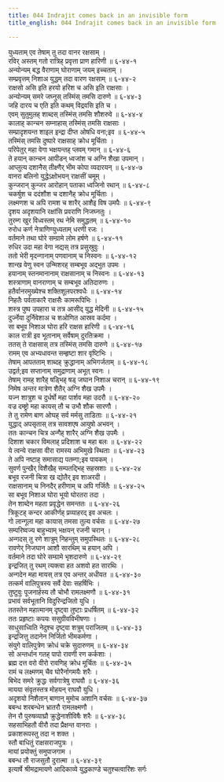 ```yaml
---
title: 044 Indrajit comes back in an invisible form
title_english: 044 Indrajit comes back in an invisible form

---
```

युध्यताम् एव तेषाम् तु तदा वानर रक्षसाम् ।  
रविर् अस्तम् गतो रात्रिह् प्रवृत्ता प्राण हारिणी ॥ ६-४४-१  
अन्योन्यम् बद्ध वैराणाम् घोराणाम् जयम् इच्चताम् ।  
सम्प्रवृत्तम् निशाअ युद्धम् तदा वारण रक्षसाम् ॥ ६-४४-२  
राक्षसो असि इति हरयो हरिश च असि इति राक्षसाः ।  
अन्योन्यम् समरे जघ्नुस् तस्मिंस् तमसि दारुणे ॥ ६-४४-३  
जहि दारय च एति इति कथम् विद्रवसि इति च ।  
एवम् सुतुमुलह् शाब्दस् तस्मिंस् तमसि शौशरुवे ॥ ६-४४-४  
कालाह् कान्चन सम्नाहास् तस्मिंस् तमसि राक्षसाः ।  
सम्प्रादृशयन्त शाइल इन्द्रा दीप्त ओषधि वना;इव ॥ ६-४४-५  
तस्मिंस् तमसि दुष्पारे राक्षसाह् क्रोध मूर्चिताः ।  
परिपेतुर् महा वेगा भक्षयन्तह् प्लवम् गमान् ॥ ६-४४-६  
ते हयान् कान्चन आपीडन् ध्वजांश च अग्नि शैखा उपमान् ।  
आप्लुत्य दशानैस् तीक्ष्णैर् भीम कोपा व्यदारयन् ॥ ६-४४-७  
वानरा बलिनो युद्धेऽक्षोभयन् राक्षसीं चमूम् ।  
कुन्जरान् कुन्जर आरोहान् पताका ध्वजिनो रथान् ॥ ६-४४-८  
चकर्षुश च ददंशौश च दशानैह् क्रोध मूर्चिताः ।  
लक्ष्मणश च अपि रामश च शारैर् आशैइ विष उमपैः ॥ ६-४४-९  
दृशय अदृशयानि रक्षांसि प्रवराणि निजघ्नतुः ।  
तुरम्ग खुर विध्वस्तम् रथ नेमि समुद्धतम् ॥ ६-४४-१०  
रुरोध कर्ण नेत्राणिण्युध्यताम् धरणी रजः ।  
वर्तमाने तथा घोरे सम्ग्रामे लोम हर्षणे ॥ ६-४४-११  
रुधिर उदा महा वेगा नद्यस् तत्र प्रसुस्रुवुः ।  
ततो भेरी मृदन्गानाम् पणवानाम् च निस्वनः ॥ ६-४४-१२  
शान्ख वेणु स्वन उन्मिशरह् सम्बभूव अद्भुत उपमः ।  
हयानाम् स्तनमानानाम् राक्षसानाम् च निस्वनः ॥ ६-४४-१३  
शस्त्राणाम् वानराणाम् च सम्बभूव अतिदारुणः ।  
हतैर्वानरमुख्येश्च शक्तिशूलपरश्वधैः ॥ ६-४४-१४  
निहतैः पर्वताकारै राक्षसैः कामरूपिभिः ।  
शस्त्र पुष्प उपहारा च तत्र आसीद् युद्ध मेदिनी ॥ ६-४४-१५  
दुर्ज्नेया दुर्निवेशाअ च शओणित आस्रव कर्दमा ।  
सा बभूव निशाअ घोरा हरि राक्षस हारिणी ॥ ६-४४-१६  
काल रात्री इव भूतानाम् सर्वेषाम् दुरतिक्रमा ।  
ततस् ते राक्षसास् तत्र तस्मिंस् तमसि दारुणे ॥ ६-४४-१७  
रामम् एव अभ्यधावन्त सम्हृष्टा शार वृष्टिभिः ।  
तेषाम् आपतताम् शाब्दह् क्रुद्धानाम् अभिगर्जताम् ॥ ६-४४-१८  
उद्वर्त;इव सप्तानाम् समुद्राणाम् अभूत् स्वनः ।  
तेषाम् रामह् शारैह् षड्भिह् षड् जघान निशाअ चरान् ॥ ६-४४-१९  
निमेष अन्तर मात्रेण शैतैर् अग्नि शैख उपमैः ।  
यज्न शात्रुश च दुर्धर्षो महा पार्शव महा उदरौ ॥ ६-४४-२०  
वज्र दम्ष्ट्रो महा कायस् तौ च उभौ शौक सारणौ ।  
ते तु रामेण बाण ओघह् सर्व मर्मसु ताडिताः ॥ ६-४४-२१  
युद्धाद् अपसृतास् तत्र सावशएष आयुषो अभवन् ।  
ततः कान्चन चित्र अन्गैह् शारैर् अग्नि शैख उपमैः ।  
दिशाश चकार विमलाह् प्रदिशाश च महा बलः ॥ ६-४४-२२  
ये त्वन्ये राक्षसा वीरा रामस्य अभिमुखे स्थिताः ॥ ६-४४-२३  
ते अपि नष्टाह् समासाद्य पतम्गा;इव पावकम् ।  
सुवर्ण पुन्खैर् विशैखैह् सम्पतद्भिह् सहस्रशाः ॥ ६-४४-२४  
बभूव रजनी चित्रा ख द्योतैर् इव शाअरदी ।  
राक्षसानाम् च निनदैर् हरीणाम् च अपि गर्जितैः ॥ ६-४४-२५  
सा बभूव निशाअ घोरा भूयो घोरतरा तदा ।  
तेन शाब्देन महता प्रवृद्धेन समन्ततः ॥ ६-४४-२६  
त्रिकूटह् कन्दर आकीर्णह् प्रव्याहरद् इव अचलः ।  
गो लान्गूला महा कायास् तमसा तुल्य वर्चसः ॥ ६-४४-२७  
सम्परिष्वज्य बाहुभ्याम् भक्षयन् रजनी चरान् ।  
अन्गदस् तु रणे शात्रुम् निहन्तुम् समुपस्थितः ॥ ६-४४-२८  
रावणेर् निजघान आशौ सारथिम् च हयान् अपि ।  
वर्तमाने तदा घोरे सम्ग्रामे भृशदारुणे ॥ ६-४४-२९  
इन्द्रजित् तु रथम् त्यक्त्वा हत अशवो हत सारथिः ।  
अन्गदेन महा मायस् तत्र एव अन्तर् अधीयत ॥ ६-४४-३०  
तत्कर्म वालिपुत्रस्य सर्वे देवाः सहर्षिभिः ।  
तुष्टुवुः पूजनार्हस्य तौ चोभौ रामलक्ष्मणौ ॥ ६-४४-३१  
प्रभावं सर्वभूतानि विदुरिन्द्रजितो युधि ।  
ततस्तेन महात्मानम् दृष्ट्वा तुष्टाः प्रधर्षितम् ॥ ६-४४-३२  
ततः प्रहृष्टाः कपयः ससुग्रीवविभीषणाः ।  
साधुसाध्विति नेदुश्च दृष्ट्वा शत्रुम् पराजितम् ॥ ६-४४-३३  
इन्द्रजित्तु तदानेन निर्जितो भीमकर्मणा ।  
संयुगे वालिपुत्रेण क्रोधं चक्रे सुदारुणम् ॥ ६-४४-३४  
सो अन्तर्धान गतह् पापो रावणी रण कर्कशाः ।  
ब्रह्म दत्त वरो वीरो रावणिह् क्रोध मूर्चितः ॥ ६-४४-३५  
रामं च लक्ष्मणम् चैव घोरैर्नागमयैः शरैः ।  
बिभेद समरे क्रुद्धः सर्वगात्रेषु राघवौ ॥ ६-४४-३६  
मायया संवृतस्तत्र मोहयन् राघवौ युधि ।  
अदृशयो निशैतान् बाणान् मुमोच अशानि वर्चसः ॥ ६-४४-३७  
बबन्ध शरबन्धेन भ्रातरौ रामलक्ष्मणौ ।  
तेन रौ पुरुषव्याघ्रौ क्रुद्धेनाशीविषैः शरैः ॥ ६-४४-३८  
सहसाभिहतौ वीरौ तदा प्रैक्षन्त वानराः ।  
प्रकाशरूपस्तु तदा न शक्त ।  
स्तौ बाधितुं राक्षसराजपुत्रः ।  
मायां प्रयोक्तुं समुपाजगाम ।  
बबन्ध तौ राजसुतौ दुरात्मा ॥ ६-४४-३९  
इत्यार्षे श्रीमद्रामायणे आदिकाव्ये युद्धकाण्डे चतुश्चत्वारिंशः सर्गः